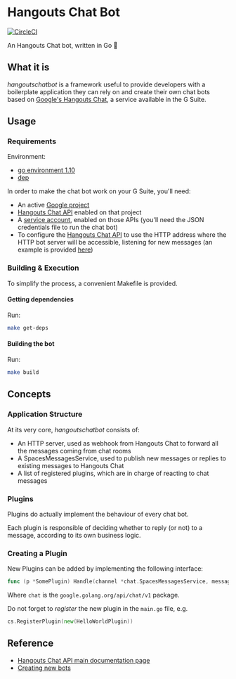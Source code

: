 # Hangouts Chat Bot

[![CircleCI](https://circleci.com/gh/AppsterdamMilan/hangoutschatbot.svg?style=svg)](https://circleci.com/gh/AppsterdamMilan/hangoutschatbot)

An Hangouts Chat bot, written in Go 🤖

## What it is

_hangoutschatbot_ is a framework useful to provide developers with a boilerplate application they can rely on and create their own chat bots based on [Google's Hangouts Chat](https://chat.google.com/), a service available in the G Suite.

## Usage

### Requirements

Environment:

- [go environment 1.10](https://golang.org/doc/install)
- [dep](https://github.com/golang/dep)

In order to make the chat bot work on your G Suite, you'll need:

- An active [Google project](https://console.cloud.google.com/projectcreate)
- [Hangouts Chat API](https://console.cloud.google.com/apis/api/chat.googleapis.com) enabled on that project
- A [service account](https://console.cloud.google.com/iam-admin/serviceaccounts), enabled on those APIs (you'll need the JSON credentials file to run the chat bot)
- To configure the [Hangouts Chat API](https://console.cloud.google.com/apis/api/chat.googleapis.com/hangouts-chat) to use the HTTP address where the HTTP bot server will be accessible, listening for new messages (an example is provided [here](./docs/bot_configuration.png))

### Building & Execution

To simplify the process, a convenient Makefile is provided.

#### Getting dependencies

Run:

```bash
make get-deps
```

#### Building the bot

Run:

```bash
make build
```

## Concepts

### Application Structure

At its very core, _hangoutschatbot_ consists of:

- An HTTP server, used as webhook from Hangouts Chat to forward all the messages coming from chat rooms
- A SpacesMessagesService, used to publish new messages or replies to existing messages to Hangouts Chat
- A list of registered plugins, which are in charge of reacting to chat messages

### Plugins

Plugins do actually implement the behaviour of every chat bot.

Each plugin is responsible of deciding whether to reply (or not) to a message, according to its own business logic.

### Creating a Plugin

New Plugins can be added by implementing the following interface:

```go
func (p *SomePlugin) Handle(channel *chat.SpacesMessagesService, message *chat.Message) error {}
```

Where `chat` is the `google.golang.org/api/chat/v1` package.

Do not forget to _register_ the new plugin in the `main.go` file, e.g.

```go
cs.RegisterPlugin(new(HelloWorldPlugin))
```

## Reference

- [Hangouts Chat API main documentation page](https://developers.google.com/hangouts/chat/)
- [Creating new bots](https://developers.google.com/hangouts/chat/how-tos/bots-develop)